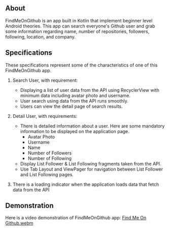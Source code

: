 ## About
FindMeOnGithub is an app built in Kotlin that implement beginner level Android theories. This app can search everyone's Github user and grab some information regarding name, number of repositories, followers, following, location, and company.

## Specifications
These specifications represent some of the characteristics of one of this FindMeOnGithub app.
1. Search User, with requirement:
   - Displaying a list of user data from the API using RecyclerView with minimum data including avatar photo and username.
   - User search using data from the API runs smoothly.
   - Users can view the detail page of search results.

2. Detail User, with requirements:
   - There is detailed information about a user. Here are some mandatory information to be displayed on the application page.
     - Avatar Photo
     - Username
     - Name
     - Number of Followers
     - Number of Following
   - Display List Follower & List Following fragments taken from the API.
   - Use Tab Layout and ViewPager for navigation between List Follower and List Following pages.

3. There is a loading indicator when the application loads data that fetch data from the API
   
## Demonstration
Here is a video demonstration of FindMeOnGithub app:
[Find Me On Github.webm](https://github.com/alsytaqiya/FindMeOnGithub/assets/93572947/3159bac8-b469-4b05-81d7-1b60ae6a55f5)
